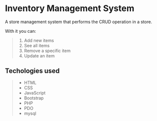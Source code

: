 # Inventory Management System

A store management system that performs the CRUD operation in a store.

With it you can:

> 1. Add new items
> 2. See all items
> 3. Remove a specific item
> 4. Update an item

## Techologies used

> * HTML
> * CSS
> * JavaScript
> * Bootstrap
> * PHP
> * PDO
> * mysql
